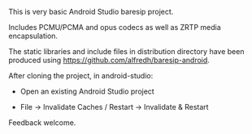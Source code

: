 This is very basic Android Studio baresip project.

Includes PCMU/PCMA and opus codecs as well as ZRTP media encapsulation.

The static libraries and include files in distribution directory have
been produced using https://github.com/alfredh/baresip-android.

After cloning the project, in android-studio:

- Open an existing Android Studio project

- File -> Invalidate Caches / Restart -> Invalidate & Restart

Feedback welcome.

